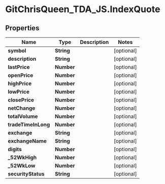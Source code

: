 # GitChrisQueen_TDA_JS.IndexQuote

## Properties
Name | Type | Description | Notes
------------ | ------------- | ------------- | -------------
**symbol** | **String** |  | [optional] 
**description** | **String** |  | [optional] 
**lastPrice** | **Number** |  | [optional] 
**openPrice** | **Number** |  | [optional] 
**highPrice** | **Number** |  | [optional] 
**lowPrice** | **Number** |  | [optional] 
**closePrice** | **Number** |  | [optional] 
**netChange** | **Number** |  | [optional] 
**totalVolume** | **Number** |  | [optional] 
**tradeTimeInLong** | **Number** |  | [optional] 
**exchange** | **String** |  | [optional] 
**exchangeName** | **String** |  | [optional] 
**digits** | **Number** |  | [optional] 
**_52WkHigh** | **Number** |  | [optional] 
**_52WkLow** | **Number** |  | [optional] 
**securityStatus** | **String** |  | [optional] 
